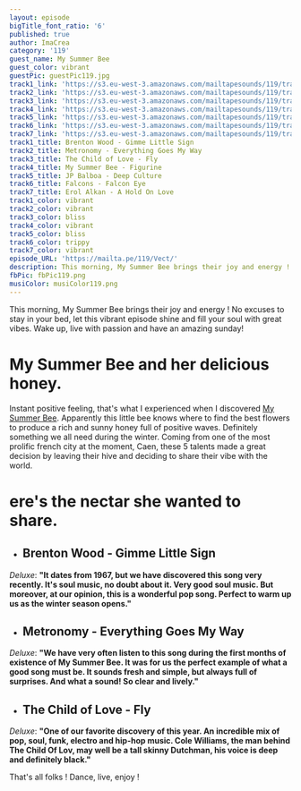 ```yaml
---
layout: episode
bigTitle_font_ratio: '6'
published: true
author: ImaCrea
category: '119'
guest_name: My Summer Bee
guest_color: vibrant
guestPic: guestPic119.jpg
track1_link: 'https://s3.eu-west-3.amazonaws.com/mailtapesounds/119/track1.mp3'
track2_link: 'https://s3.eu-west-3.amazonaws.com/mailtapesounds/119/track2.mp3'
track3_link: 'https://s3.eu-west-3.amazonaws.com/mailtapesounds/119/track3.mp3'
track4_link: 'https://s3.eu-west-3.amazonaws.com/mailtapesounds/119/track4.mp3'
track5_link: 'https://s3.eu-west-3.amazonaws.com/mailtapesounds/119/track5.mp3'
track6_link: 'https://s3.eu-west-3.amazonaws.com/mailtapesounds/119/track6.mp3'
track7_link: 'https://s3.eu-west-3.amazonaws.com/mailtapesounds/119/track7.mp3'
track1_title: Brenton Wood - Gimme Little Sign
track2_title: Metronomy - Everything Goes My Way
track3_title: The Child of Love - Fly
track4_title: My Summer Bee - Figurine
track5_title: JP Balboa - Deep Culture
track6_title: Falcons - Falcon Eye
track7_title: Erol Alkan - A Hold On Love
track1_color: vibrant
track2_color: vibrant
track3_color: bliss
track4_color: vibrant
track5_color: bliss
track6_color: trippy
track7_color: vibrant
episode_URL: 'https://mailta.pe/119/Vect/'
description: This morning, My Summer Bee brings their joy and energy ! No excuses to stay in your bed, let this vibrant episode shine and fill your soul with great vibes. Wake up, live with passion and have an amazing sunday!
fbPic: fbPic119.png
musiColor: musiColor119.png
---
```

<p id="introduction">This morning, My Summer Bee brings their joy and energy ! No excuses to stay in your bed, let this vibrant episode shine and fill your soul with great vibes. Wake up, live with passion and have an amazing sunday!</p>

# My Summer Bee and her delicious honey.

Instant positive feeling, that's what I experienced when I discovered [My Summer Bee](https://www.facebook.com/pages/My-Summer-Bee/149662595048885). Apparently this little bee knows where to find the best flowers to produce a rich and sunny honey full of positive waves. Definitely something we all need during the winter. Coming from one of the most prolific french city at the moment, Caen, these 5 talents made a great decision by leaving their hive and deciding to share their vibe with the world.

# ere's the nectar she wanted to share.

+ ## Brenton Wood - Gimme Little Sign
_Deluxe_: **"**It dates from 1967, but we have discovered this song very recently. It's soul music, no doubt about it. Very good soul music. But moreover, at our opinion, this is a wonderful pop song. Perfect to warm up us as the winter season opens.**"**

+ ## Metronomy - Everything Goes My Way
_Deluxe_: **"**We have very often listen to this song during the first months of existence of My Summer Bee. It was for us the perfect example of what a good song must be. It sounds fresh and simple, but always full of surprises. And what a sound! So clear and lively.**"**

+ ## The Child of Love - Fly
_Deluxe_: **"**One of our favorite discovery of this year. An incredible mix of pop, soul, funk, electro and hip-hop music. Cole Williams, the man behind The Child Of Lov, may well be a tall skinny Dutchman, his voice is deep and definitely black.**"**


<p id="outroduction">That's all folks ! Dance, live, enjoy !</p>
